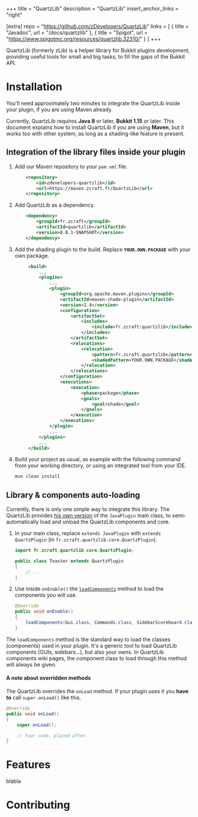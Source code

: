 +++
title = "QuartzLib"
description = "QuartzLib"
insert_anchor_links = "right"

[extra]
repo = "https://github.com/zDevelopers/QuartzLib"
links = [
    { title = "Javadoc", url = "/docs/quartzlib" },
    { title = "Spigot", url = "https://www.spigotmc.org/resources/quartzlib.32310/" }
]
+++

QuartzLib (formerly zLib) is a helper library for Bukkit plugins development, providing useful tools for small and big tasks, to fill the gaps of the Bukkit API.

# Installation

You'll need approximately two minutes to integrate the QuartzLib inside your plugin, if you are using Maven already.

Currently, QuartzLib requires **Java 8** or later, **Bukkit 1.15** or later. This document explains how to install QuartzLib if you are using **Maven**, but it works too with other system, as long as a shading-like feature is present.
 

## Integration of the library files inside your plugin

1. Add our Maven repository to your `pom.xml` file.

    ```xml
        <repository>
            <id>zdevelopers-quartzlib</id>
            <url>https://maven.zcraft.fr/QuartzLib</url>
        </repository>
    ```

2. Add QuartzLib as a dependency.

    ```xml
        <dependency>
            <groupId>fr.zcraft</groupId>
            <artifactId>quartzlib</artifactId>
            <version>0.0.1-SNAPSHOT</version>
        </dependency>
    ```

3. Add the shading plugin to the build. Replace **`YOUR.OWN.PACKAGE`** with your own package.

   ```xml
        <build>
            ...
            <plugins>
                ...
                <plugin>
                    <groupId>org.apache.maven.plugins</groupId>
                    <artifactId>maven-shade-plugin</artifactId>
                    <version>2.4</version>
                    <configuration>
                        <artifactSet>
                            <includes>
                                <include>fr.zcraft:quartzlib</include>
                            </includes>
                        </artifactSet>
                        <relocations>
                            <relocation>
                                <pattern>fr.zcraft.quartzlib</pattern>
                                <shadedPattern>YOUR.OWN.PACKAGE</shadedPattern>
                            </relocation>
                        </relocations>
                    </configuration>
                    <executions>
                        <execution>
                            <phase>package</phase>
                            <goals>
                                <goal>shade</goal>
                            </goals>
                        </execution>
                    </executions>
                </plugin>
                ...
            </plugins>
            ...
        </build>
   ```

4. Build your project as usual, as example with the following command from your working directory, or using an integrated tool from your IDE.

   ```bash
   mvn clean install
   ```


## Library & components auto-loading

Currently, there is only one simple way to integrate this library. The QuartzLib provides [his own version](https://zdevelopers.github.io/QuartzLib/?fr/zcraft/quartzlib/core/QuartzPlugin.html) of the `JavaPlugin` main class, to semi-automatically load and unload the QuartzLib components and core.

1. In your main class, replace `extends JavaPlugin` with `extends QuartzPlugin` (in `fr.zcraft.quartzlib.core.QuartzPlugin`).

    ```java
    import fr.zcraft.quartzlib.core.QuartzPlugin;

    public class Toaster extends QuartzPlugin
    {
        // ...
    }
    ```

2. Use inside `onEnable()` the [`loadComponents`](https://zdevelopers.github.io/QuartzLib/fr/zcraft/quartzlib/core/QuartzPlugin.html#loadComponents-java.lang.Class...-) method to load the components you will use.

    ```java
    @Override
    public void onEnable()
    {
        loadComponents(Gui.class, Commands.class, SidebarScoreboard.class);
    }
    ```

The `loadComponents` method is the standard way to load the classes (components) used in your plugin. It's a generic tool to load QuartzLib components (GUIs, sidebars...), but also your owns.
In QuartzLib components wiki pages, the component class to load through this method will always be given.


#### A note about overridden methods

The QuartzLib overrides the `onLoad` method.
If your plugin uses it you **have to** call `super.onLoad()` like this.

```java
@Override
public void onLoad()
{
    super.onLoad();

    // Your code, placed after.
}
```

# Features

blabla

# Contributing
